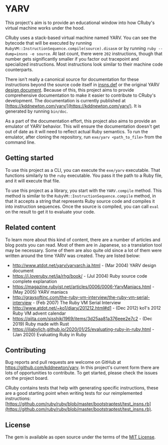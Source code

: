 # YARV

This project's aim is to provide an educational window into how CRuby's virtual machine works under the hood.

CRuby uses a stack-based virtual machine named YARV. You can see the bytecode that will be executed by running `RubyVM::InstructionSequence.compile(source).disasm` or by running `ruby --dump=insns -e source`. At last count, there were `202` instructions, though that number gets significantly smaller if you factor out tracepoint and specialized instructions. Most instructions look similar to their machine code counterparts.

There isn't really a canonical source for documentation for these instructions beyond the source code itself in [insns.def](https://github.com/ruby/ruby/blob/master/insns.def) or the original YARV [design document](http://www.atdot.net/yarv/yarvarch.ja.html). Because of this, this project aims to provide comprehensive documentation to make it easier to contribute to CRuby's development. The documentation is currently published at [https://kddnewton.com/yarv/](https://kddnewton.com/yarv/). It is generated by running `bin/doc`.

As a part of the documentation effort, this project also aims to provide an emulator of YARV behavior. This will ensure the documentation doesn't get out of date as it will need to reflect actual Ruby semantics. To run the emulator, after cloning the repository, run `exe/yarv <path_to_file>` from the command line.

## Getting started

To use this project as a CLI, you can execute the `exe/yarv` executable. That functions similarly to the `ruby` executable. You pass it the path to a Ruby file, and it will execute that file.

To use this project as a library, you start with the `YARV.compile` method. This method is similar to the `RubyVM::InstructionSequence.compile` method, in that it accepts a string that represents Ruby source code and compiles it into instruction sequences. Once the source is compiled, you can call `eval` on the result to get it to evaluate your code.

## Related content

To learn more about this kind of content, there are a number of articles and blog posts you can read. Most of them are in Japanese, so a translation tool may be necessary. Some of them are also quite old since a lot of them were written around the time YARV was created. They are listed below:

* http://www.atdot.net/yarv/yarvarch.ja.html - (Mar 2004) YARV design document
* https://i.loveruby.net/ja/rhg/book/ - (Jul 2004) Ruby source code complete explanation
* https://magazine.rubyist.net/articles/0006/0006-YarvManiacs.html - (May 2005) YARV maniacs
* http://graysoftinc.com/the-ruby-vm-interview/the-ruby-vm-serial-interview - (Feb 2007) The Ruby VM Serial Interview
* http://www.atdot.net/~ko1/diary/201212.html#d1 - (Dec 2012) ko1's 2012 Ruby VM advent calendar
* https://qiita.com/sisshiki1969/items/3d25aa81a376eee2e7c2 - (Dec 2019) Ruby made with Rust
* https://iliabylich.github.io/2020/01/25/evaluating-ruby-in-ruby.html - (Jan 2020) Evaluating Ruby in Ruby

## Contributing

Bug reports and pull requests are welcome on GitHub at https://github.com/kddnewton/yarv. In this project's current form there are lots of opportunities to contribute. To get started, please check the issues on the project board.

CRuby contains tests that help with generating specific instructions, these are a good starting point when writing tests for our reimplemented instructions: [https://github.com/ruby/ruby/blob/master/bootstraptest/test_insns.rb](https://github.com/ruby/ruby/blob/master/bootstraptest/test_insns.rb).

## License

The gem is available as open source under the terms of the [MIT License](https://opensource.org/licenses/MIT).
